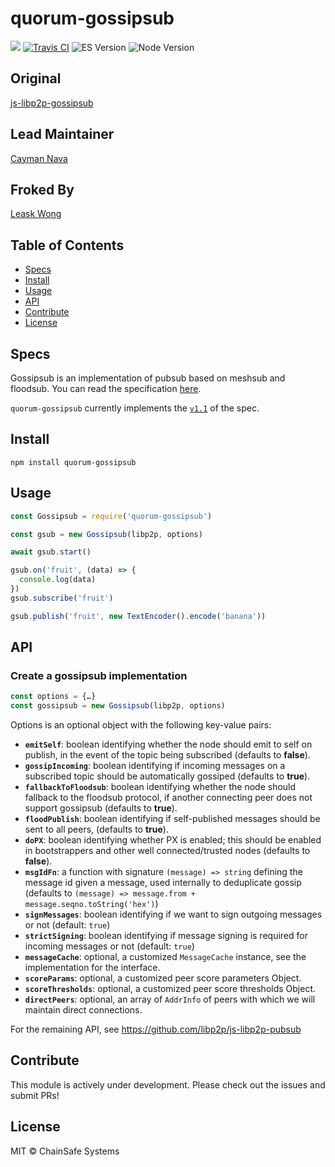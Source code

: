 quorum-gossipsub
================

[![](https://img.shields.io/badge/made%20by-ChainSafe-blue.svg?style=flat-square)](https://chainsafe.io/)
[![Travis CI](https://flat.badgen.net/travis/ChainSafe/gossipsub-js)](https://travis-ci.com/ChainSafe/gossipsub-js)
![ES Version](https://img.shields.io/badge/ES-2017-yellow)
![Node Version](https://img.shields.io/badge/node-10.x-green)

## Original

[js-libp2p-gossipsub](https://github.com/ChainSafe/js-libp2p-gossipsub)

## Lead Maintainer

[Cayman Nava](https://github.com/wemeetagain)

## Froked By

[Leask Wong](https://github.com/Leask)

## Table of Contents

* [Specs](#specs)
* [Install](#Install)
* [Usage](#Usage)
* [API](#API)
* [Contribute](#Contribute)
* [License](#License)

## Specs
Gossipsub is an implementation of pubsub based on meshsub and floodsub. You can read the specification [here](https://github.com/libp2p/specs/tree/master/pubsub/gossipsub).

`quorum-gossipsub` currently implements the [`v1.1`](https://github.com/libp2p/specs/blob/master/pubsub/gossipsub/gossipsub-v1.1.md) of the spec.

## Install

`npm install quorum-gossipsub`

## Usage

```javascript
const Gossipsub = require('quorum-gossipsub')

const gsub = new Gossipsub(libp2p, options)

await gsub.start()

gsub.on('fruit', (data) => {
  console.log(data)
})
gsub.subscribe('fruit')

gsub.publish('fruit', new TextEncoder().encode('banana'))
```

## API

### Create a gossipsub implementation

```js
const options = {…}
const gossipsub = new Gossipsub(libp2p, options)
```

Options is an optional object with the following key-value pairs:

* **`emitSelf`**: boolean identifying whether the node should emit to self on publish, in the event of the topic being subscribed (defaults to **false**).
* **`gossipIncoming`**: boolean identifying if incoming messages on a subscribed topic should be automatically gossiped (defaults to **true**).
* **`fallbackToFloodsub`**: boolean identifying whether the node should fallback to the floodsub protocol, if another connecting peer does not support gossipsub (defaults to **true**).
* **`floodPublish`**: boolean identifying if self-published messages should be sent to all peers, (defaults to **true**).
* **`doPX`**: boolean identifying whether PX is enabled; this should be enabled in bootstrappers and other well connected/trusted nodes (defaults to **false**).
* **`msgIdFn`**: a function with signature `(message) => string` defining the message id given a message, used internally to deduplicate gossip (defaults to `(message) => message.from + message.seqno.toString('hex')`)
* **`signMessages`**: boolean identifying if we want to sign outgoing messages or not (default: `true`)
* **`strictSigning`**: boolean identifying if message signing is required for incoming messages or not (default: `true`)
* **`messageCache`**: optional, a customized `MessageCache` instance, see the implementation for the interface.
* **`scoreParams`**: optional, a customized peer score parameters Object.
* **`scoreThresholds`**: optional, a customized peer score thresholds Object.
* **`directPeers`**: optional, an array of `AddrInfo` of peers with which we will maintain direct connections.

For the remaining API, see https://github.com/libp2p/js-libp2p-pubsub

## Contribute

This module is actively under development. Please check out the issues and submit PRs!

## License

MIT © ChainSafe Systems
